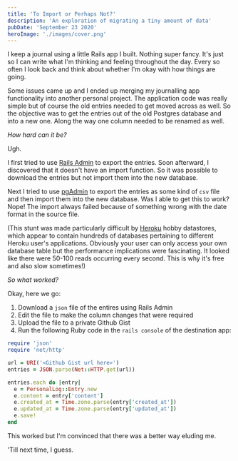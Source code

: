 ```yaml
---
title: 'To Import or Perhaps Not?'
description: 'An exploration of migrating a tiny amount of data'
pubDate: 'September 23 2020'
heroImage: './images/cover.png'
---
```


I keep a journal using a little Rails app I built. Nothing super fancy. It's just so I can write what I'm thinking and
feeling throughout the day. Every so often I look back and think about whether I'm okay with how things are going.

Some issues came up and I ended up merging my journalling app functionality into another personal project. The
application code was really simple but of course the old entries needed to get moved across as well. So the objective
was to get the entries out of the old Postgres database and into a new one. Along the way one column needed to be
renamed as well.

_How hard can it be?_

Ugh.

I first tried to use [Rails Admin](https://github.com/sferik/rails_admin) to export the entries. Soon afterward, I
discovered that it doesn't have an import function. So it was possible to download the entries but not import them into
the new database.

Next I tried to use [pgAdmin](https://www.pgadmin.org/) to export the entries as some kind of `csv` file and then import
them into the new database. Was I able to get this to work? Nope! The import always failed because of something wrong
with the date format in the source file.

(This stunt was made particularly difficult by [Heroku](https://www.heroku.com/) hobby datastores, which appear to
contain hundreds of databases pertaining to different Heroku user's applications. Obviously your user can only access
your own database table but the performance implications were fascinating. It looked like there were 50-100 reads
occurring every second. This is why it's free and also slow sometimes!)

_So what worked?_

Okay, here we go:

1. Download a `json` file of the entires using Rails Admin
2. Edit the file to make the column changes that were required
3. Upload the file to a private Github Gist
4. Run the following Ruby code in the `rails console` of the destination app:

```ruby
require 'json'
require 'net/http'

url = URI('<Github Gist url here>')
entries = JSON.parse(Net::HTTP.get(url))

entries.each do |entry|
  e = PersonalLog::Entry.new
  e.content = entry['content']
  e.created_at = Time.zone.parse(entry['created_at'])
  e.updated_at = Time.zone.parse(entry['updated_at'])
  e.save!
end
```

This worked but I'm convinced that there was a better way eluding me.

'Till next time, I guess.
